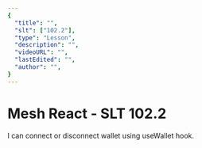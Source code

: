 ```yaml
---
{
  "title": "",
  "slt": ["102.2"],
  "type": "Lesson",
  "description": "",
  "videoURL": "",
  "lastEdited": "",
  "author": "",
}
---
```


# Mesh React - SLT 102.2

I can connect or disconnect wallet using useWallet hook.
